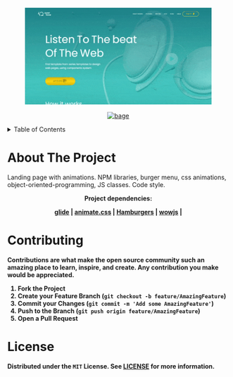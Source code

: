 <p align='center'>
  <img height='220' src='https://github.com/kluev-evga/Overlove/blob/master/preview.gif' alt='preview'/>
</p>

<p align="center">
    <a href='https://github.com/kluev-evga/Overlove/blob/master/LICENSE'>
      <img src='https://img.shields.io/github/license/kluev-evga/spinner?color=ffcc66&style=for-the-badge' alt='bage'/>
     </a>
</p>

<!-- TABLE OF CONTENTS -->
<details>
  <summary>Table of Contents</summary>
  <ol>
    <li>
      <a href="#about-the-project">About The Project</a>
    </li>
    <li><a href="#contributing">Contributing</a></li>
    <li><a href="#license">License</a></li>
  </ol>
</details>

<!-- ABOUT THE PROJECT -->

# About The Project

Landing page with animations. NPM libraries, burger menu, css animations, object-oriented-programming, JS classes. Code style.

<p align='center'><b>Project dependencies:<b></p>

<p align='center'>
   <a href='https://www.npmjs.com/package/@glidejs/glide'>glide</a> |
   <a href='https://www.npmjs.com/package/animate.css?activeTab=versions'>animate.css</a> |
   <a href='https://www.npmjs.com/package/hamburgers'>Hamburgers</a> |
   <a href='https://www.npmjs.com/package/wowjs'>wowjs</a> |
</p>

# Contributing

Contributions are what make the open source community such an amazing place to learn, inspire, and create. Any contribution you make would be **appreciated**.

1. Fork the Project
2. Create your Feature Branch (`git checkout -b feature/AmazingFeature`)
3. Commit your Changes (`git commit -m 'Add some AmazingFeature'`)
4. Push to the Branch (`git push origin feature/AmazingFeature`)
5. Open a Pull Request

<!-- LICENSE -->

# License

Distributed under the `MIT` License. See [LICENSE](https://github.com/kluev-evga/Overlove/blob/master/LICENSE) for more information.
